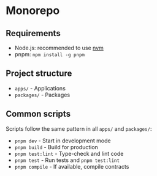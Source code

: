 # Monorepo

## Requirements

- Node.js: recommended to use [nvm](https://github.com/nvm-sh/nvm?tab=readme-ov-file#installing-and-updating)
- pnpm: `npm install -g pnpm`

## Project structure

- `apps/` - Applications
- `packages/` - Packages

## Common scripts

Scripts follow the same pattern in all `apps/` and `packages/`:

- `pnpm dev` - Start in development mode
- `pnpm build` - Build for production
- `pnpm test:lint` - Type-check and lint code
- `pnpm test` - Run tests and `pnpm test:lint`
- `pnpm compile` - If available, compile contracts
